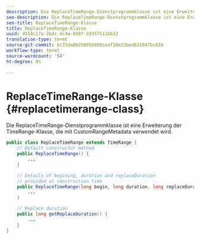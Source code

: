 ```yaml
---
description: Die ReplaceTimeRange-Dienstprogrammklasse ist eine Erweiterung der TimeRange-Klasse, die mit CustomRangeMetadata verwendet wird.
seo-description: Die ReplaceTimeRange-Dienstprogrammklasse ist eine Erweiterung der TimeRange-Klasse, die mit CustomRangeMetadata verwendet wird.
seo-title: ReplaceTimeRange-Klasse
title: ReplaceTimeRange-Klasse
uuid: d554c17a-2bdc-4c4a-bb8f-2d357511bb32
translation-type: tm+mt
source-git-commit: bc35da8b258056809ceaf18e33bed631047bc81b
workflow-type: tm+mt
source-wordcount: '54'
ht-degree: 0%

---
```



# ReplaceTimeRange-Klasse {#replacetimerange-class}

Die ReplaceTimeRange-Dienstprogrammklasse ist eine Erweiterung der TimeRange-Klasse, die mit CustomRangeMetadata verwendet wird.

```java
public class ReplaceTimeRange extends TimeRange {
    // Default constructor method
    public ReplaceTimeRange() { 
        ... 
    }

    // Details of begining, duration and replaceDuration 
    // provided at construction time 
    public ReplaceTimeRange(long begin, long duration, long replaceDuration) { 
        ... 
    }

    // Replace duration
    public long getReplaceDuration() { 
        ... 
    }
}
```
